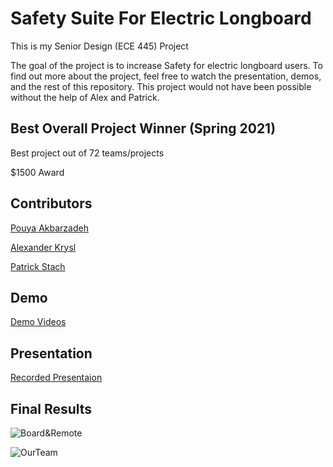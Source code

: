 # Safety Suite For Electric Longboard
This is my Senior Design (ECE 445) Project

The goal of the project is to increase Safety for electric longboard users. To find out more about the project, feel free to watch the presentation, demos, and the rest of this repository. This project would not have been possible without the help of Alex and Patrick. 

Best Overall Project Winner (Spring 2021)
-----
Best project out of 72 teams/projects

$1500 Award

Contributors
-----
[Pouya Akbarzadeh](https://github.com/OfficialPouya)

[Alexander Krysl](https://github.com/axkrysl47)

[Patrick Stach](https://github.com/pat-stach) 

Demo
-----
[Demo Videos](https://www.youtube.com/playlist?list=PLA1k06jt2lX-8_wawuwcJB9zIEW_f2nJa)

Presentation
-----
[Recorded Presentaion](https://youtu.be/vuW8QV6lmwM)

Final Results
-----
![Board&Remote](https://i.imgur.com/0Ts57t3.jpg)

![OurTeam](https://i.imgur.com/wKfyaSs.jpg)
